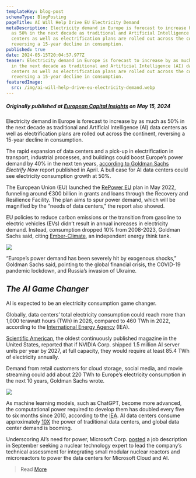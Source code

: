 ```yaml
---
templateKey: blog-post
schemaType: BlogPosting
pageTitle: AI Will Help Drive EU Electricity Demand
metaDescription: Electricity demand in Europe is forecast to increase by as much
  as 50% in the next decade as traditional and Artificial Intelligence (AI) data
  centers as well as electrification plans are rolled out across the continent,
  reversing a 15-year decline in consumption.
published: true
date: 2024-05-15T20:04:57.977Z
teaser: Electricity demand in Europe is forecast to increase by as much as 50%
  in the next decade as traditional and Artificial Intelligence (AI) data
  centers as well as electrification plans are rolled out across the continent,
  reversing a 15-year decline in consumption.
featuredImage:
  src: /img/ai-will-help-drive-eu-electricity-demand.webp
---
```

##### *Originally published at [European Capital Insights](https://europeancapitalinsights.substack.com/p/ai-will-help-drive-eu-electricity?utm_source=publication-search) on May 15, 2024*

Electricity demand in Europe is forecast to increase by as much as 50% in the next decade as traditional and Artificial Intelligence (AI) data centers as well as electrification plans are rolled out across the continent, reversing a 15-year decline in consumption.

The rapid expansion of data centers and a pick-up in electrification in transport, industrial processes, and buildings could boost Europe’s power demand by 40% in the next ten years, [according to Goldman Sachs](https://www.goldmansachs.com/intelligence/pages/electrify-now-powering-up-europe.html) *Electrify Now* report published in April. A bull case for AI data centers could see electricity consumption growth at 50%.

The European Union (EU) launched the [RePower EU](https://commission.europa.eu/strategy-and-policy/priorities-2019-2024/european-green-deal/repowereu-affordable-secure-and-sustainable-energy-europe_en) plan in May 2022, funneling around €300 billion in grants and loans through the Recovery and Resilience Facility. The plan aims to spur power demand, which will be magnified by the “needs of data centers,” the report also showed.

EU policies to reduce carbon emissions or the transition from gasoline to electric vehicles (EVs) didn’t result in annual increases in electricity demand. Instead, consumption dropped 10% from 2008-2023, Goldman Sachs said, citing [Ember-Climate](https://ember-climate.org/), an independent energy think tank.

![](/img/130787dc-0cdf-490f-9ec5-1bc7bf5df6ab_719x476.jpg)

“Europe’s power demand has been severely hit by exogenous shocks,” Goldman Sachs said, pointing to the global financial crisis, the COVID-19 pandemic lockdown, and Russia’s invasion of Ukraine.

## ***The AI Game Changer***

AI is expected to be an electricity consumption game changer.

Globally, data centers’ total electricity consumption could reach more than 1,000 terawatt hours (TWh) in 2026, compared to 460 TWh in 2022, according to the [International Energy Agency](https://www.iea.org/commentaries/why-ai-and-energy-are-the-new-power-couple) (IEA).

[Scientific American](https://www.scientificamerican.com/article/the-ai-boom-could-use-a-shocking-amount-of-electricity/), the oldest continuously published magazine in the United States, reported that if NVIDIA Corp. shipped 1.5 million AI server units per year by 2027, at full capacity, they would require at least 85.4 TWh of electricity annually.

Demand from retail customers for cloud storage, social media, and movie streaming could add about 220 TWh to Europe’s electricity consumption in the next 10 years, Goldman Sachs wrote.

![](/img/exhibit-3.png)

As machine learning models, such as ChatGPT, become more advanced, the computational power required to develop them has doubled every five to six months since 2010, according to the [IEA](https://www.iea.org/commentaries/why-ai-and-energy-are-the-new-power-couple). AI data centers consume approximately [10X](https://www.sciencedirect.com/science/article/abs/pii/S2542435123003653#:~:text=Given%20a%20similar%20electricity%20consumption,85.4%E2%80%93134.0%20TWh%20of%20electricity.) the power of traditional data centers, and global data center demand is booming.

Underscoring AI’s need for power, Microsoft Corp. [posted](https://www.cnbc.com/2023/09/25/microsoft-is-hiring-a-nuclear-energy-expert-to-help-power-data-centers.html) a job description in September seeking a nuclear technology expert to lead the company’s technical assessment for integrating small modular nuclear reactors and microreactors to power the data centers for Microsoft Cloud and AI.

> R﻿ead [More](https://europeancapitalinsights.substack.com/p/ai-will-help-drive-eu-electricity?utm_source=publication-search)